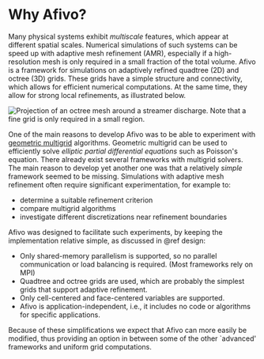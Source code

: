 # Why Afivo?

Many physical systems exhibit *multiscale* features, which appear at different
spatial scales. Numerical simulations of such systems can be speed up with
adaptive mesh refinement (AMR), especially if a high-resolution mesh is only
required in a small fraction of the total volume. Afivo is a framework for
simulations on adaptively refined quadtree (2D) and octree (3D) grids. These
grids have a simple structure and connectivity, which allows for efficient
numerical computations. At the same time, they allow for strong local
refinements, as illustrated below.

![Projection of an octree mesh around a streamer discharge. Note that a fine grid is only required in a small region.](branch_view.png)

One of the main reasons to develop Afivo was to be able to experiment
with [geometric multigrid](documentation/multigrid.md) algorithms. Geometric
multigrid can be used to efficiently solve *elliptic partial differential
equations* such as Poisson's equation. There already exist several frameworks
with multigrid solvers. The main reason to develop yet another one was that a
relatively *simple* framework seemed to be missing. Simulations with adaptive
mesh refinement often require significant experimentation, for example to:

* determine a suitable refinement criterion
* compare multigrid algorithms
* investigate different discretizations near refinement boundaries

Afivo was designed to facilitate such experiments, by keeping the implementation
relative simple, as discussed in @ref design:

* Only shared-memory parallelism is supported, so no parallel communication or load balancing is required. (Most frameworks rely on MPI)
* Quadtree and octree grids are used, which are probably the simplest grids that
support adaptive refinement.
* Only cell-centered and face-centered variables are supported.
* Afivo is application-independent, i.e., it includes no code or
algorithms for specific applications.

Because of these simplifications we expect that Afivo can more easily be
modified, thus providing an option in between some of the other `advanced'
frameworks and uniform grid computations.

